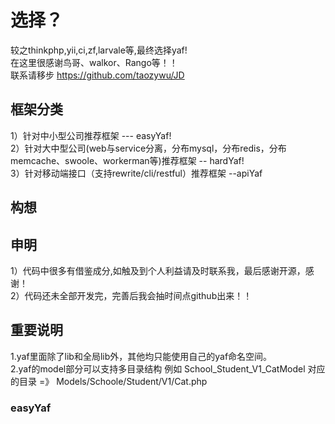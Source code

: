 # 选择？
较之thinkphp,yii,ci,zf,larvale等,最终选择yaf!<br>
在这里很感谢鸟哥、walkor、Rango等！！<br>
联系请移步 https://github.com/taozywu/JD<br>

## 框架分类
1）针对中小型公司推荐框架 --- easyYaf!<br>
2）针对大中型公司(web与service分离，分布mysql，分布redis，分布memcache、swoole、workerman等)推荐框架 -- hardYaf!<br>
3）针对移动端接口（支持rewrite/cli/restful）推荐框架 --apiYaf<br>

## 构想


## 申明
1）代码中很多有借鉴成分,如触及到个人利益请及时联系我，最后感谢开源，感谢！<br>
2）代码还未全部开发完，完善后我会抽时间点github出来！！<br>

## 重要说明
1.yaf里面除了lib和全局lib外，其他均只能使用自己的yaf命名空间。<br>
2.yaf的model部分可以支持多目录结构 例如 School_Student_V1_CatModel 对应的目录 =》 Models/Schoole/Student/V1/Cat.php<br>

### easyYaf
